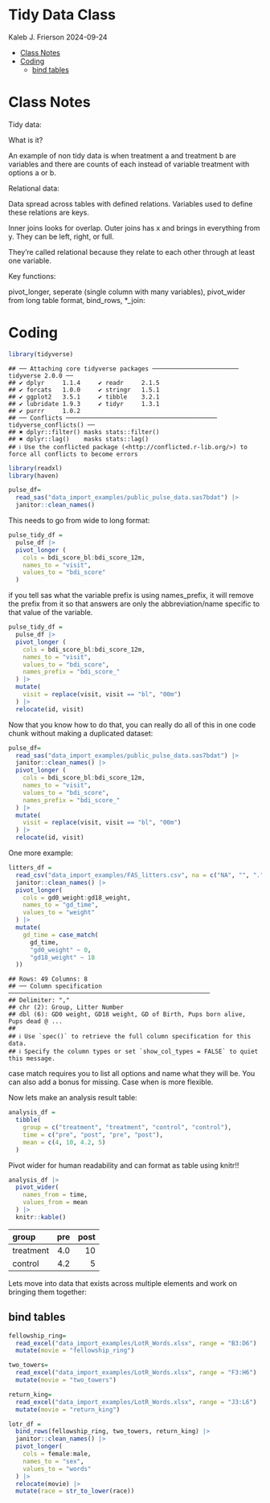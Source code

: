 Tidy Data Class
================
Kaleb J. Frierson
2024-09-24

- [Class Notes](#class-notes)
- [Coding](#coding)
  - [bind tables](#bind-tables)

# Class Notes

Tidy data:

What is it?

An example of non tidy data is when treatment a and treatment b are
variables and there are counts of each instead of variable treatment
with options a or b.

Relational data:

Data spread across tables with defined relations. Variables used to
define these relations are keys.

Inner joins looks for overlap. Outer joins has x and brings in
everything from y. They can be left, right, or full.

They’re called relational because they relate to each other through at
least one variable.

Key functions:

pivot_longer, seperate (single column with many variables), pivot_wider
from long table format, bind_rows, \*\_join:

# Coding

``` r
library(tidyverse)
```

    ## ── Attaching core tidyverse packages ──────────────────────── tidyverse 2.0.0 ──
    ## ✔ dplyr     1.1.4     ✔ readr     2.1.5
    ## ✔ forcats   1.0.0     ✔ stringr   1.5.1
    ## ✔ ggplot2   3.5.1     ✔ tibble    3.2.1
    ## ✔ lubridate 1.9.3     ✔ tidyr     1.3.1
    ## ✔ purrr     1.0.2     
    ## ── Conflicts ────────────────────────────────────────── tidyverse_conflicts() ──
    ## ✖ dplyr::filter() masks stats::filter()
    ## ✖ dplyr::lag()    masks stats::lag()
    ## ℹ Use the conflicted package (<http://conflicted.r-lib.org/>) to force all conflicts to become errors

``` r
library(readxl)
library(haven)
```

``` r
pulse_df= 
  read_sas("data_import_examples/public_pulse_data.sas7bdat") |> 
  janitor::clean_names()
```

This needs to go from wide to long format:

``` r
pulse_tidy_df = 
  pulse_df |> 
  pivot_longer (
    cols = bdi_score_bl:bdi_score_12m,
    names_to = "visit", 
    values_to = "bdi_score"
  )
```

if you tell sas what the variable prefix is using names_prefix, it will
remove the prefix from it so that answers are only the abbreviation/name
specific to that value of the variable.

``` r
pulse_tidy_df = 
  pulse_df |> 
  pivot_longer (
    cols = bdi_score_bl:bdi_score_12m,
    names_to = "visit", 
    values_to = "bdi_score",
    names_prefix = "bdi_score_"
  ) |> 
  mutate(
    visit = replace(visit, visit == "bl", "00m")
  ) |> 
  relocate(id, visit)
```

Now that you know how to do that, you can really do all of this in one
code chunk without making a duplicated dataset:

``` r
pulse_df= 
  read_sas("data_import_examples/public_pulse_data.sas7bdat") |> 
  janitor::clean_names() |> 
  pivot_longer (
    cols = bdi_score_bl:bdi_score_12m,
    names_to = "visit", 
    values_to = "bdi_score",
    names_prefix = "bdi_score_"
  ) |> 
  mutate(
    visit = replace(visit, visit == "bl", "00m")
  ) |> 
  relocate(id, visit)
```

One more example:

``` r
litters_df = 
  read_csv("data_import_examples/FAS_litters.csv", na = c("NA", "", ".")) |> 
  janitor::clean_names() |> 
  pivot_longer(
    cols = gd0_weight:gd18_weight, 
    names_to = "gd_time", 
    values_to = "weight"
  ) |> 
  mutate(
    gd_time = case_match(
      gd_time, 
      "gd0_weight" ~ 0, 
      "gd18_weight" ~ 18
  ))
```

    ## Rows: 49 Columns: 8
    ## ── Column specification ────────────────────────────────────────────────────────
    ## Delimiter: ","
    ## chr (2): Group, Litter Number
    ## dbl (6): GD0 weight, GD18 weight, GD of Birth, Pups born alive, Pups dead @ ...
    ## 
    ## ℹ Use `spec()` to retrieve the full column specification for this data.
    ## ℹ Specify the column types or set `show_col_types = FALSE` to quiet this message.

case match requires you to list all options and name what they will be.
You can also add a bonus for missing. Case when is more flexible.

Now lets make an analysis result table:

``` r
analysis_df = 
  tibble(
    group = c("treatment", "treatment", "control", "control"), 
    time = c("pre", "post", "pre", "post"),
    mean = c(4, 10, 4.2, 5)
  )
```

Pivot wider for human readability and can format as table using knitr!!

``` r
analysis_df |> 
  pivot_wider(
    names_from = time, 
    values_from = mean
  ) |> 
  knitr::kable()
```

| group     | pre | post |
|:----------|----:|-----:|
| treatment | 4.0 |   10 |
| control   | 4.2 |    5 |

Lets move into data that exists across multiple elements and work on
bringing them together:

## bind tables

``` r
fellowship_ring= 
  read_excel("data_import_examples/LotR_Words.xlsx", range = "B3:D6") |> 
  mutate(movie = "fellowship_ring")

two_towers= 
  read_excel("data_import_examples/LotR_Words.xlsx", range = "F3:H6") |> 
  mutate(movie = "two_towers")

return_king= 
  read_excel("data_import_examples/LotR_Words.xlsx", range = "J3:L6") |> 
  mutate(movie = "return_king")

lotr_df = 
  bind_rows(fellowship_ring, two_towers, return_king) |> 
  janitor::clean_names() |> 
  pivot_longer(
    cols = female:male, 
    names_to = "sex", 
    values_to = "words"
  ) |> 
  relocate(movie) |> 
  mutate(race = str_to_lower(race))
```
